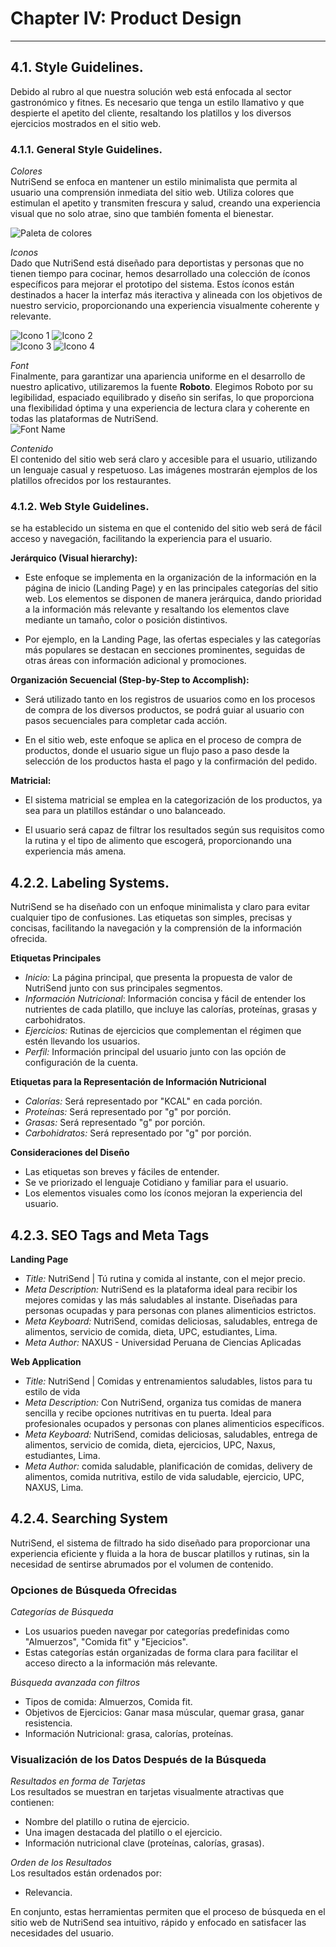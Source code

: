 # Chapter IV: Product Design 
---
## 4.1. Style Guidelines.

Debido al rubro al que nuestra solución web está enfocada al sector gastronómico y fitnes. Es necesario que tenga un estilo llamativo y que despierte
el apetito del cliente, resaltando los platillos y los diversos ejercicios mostrados en el sitio web.

### 4.1.1. General Style Guidelines.

*Colores*<br>
NutriSend se enfoca en mantener un estilo minimalista que permita al usuario una comprensión inmediata del sitio web. Utiliza colores que 
estimulan el apetito y transmiten frescura y salud, creando una experiencia visual que no solo atrae, sino que también fomenta el bienestar.

![Paleta de colores](../img/PaletaColores.png)

*Iconos*<br>
Dado que NutriSend está diseñado para deportistas y personas que no tienen tiempo para cocinar, hemos desarrollado una colección de íconos 
específicos para mejorar el prototipo del sistema. Estos íconos están destinados a hacer la interfaz más iteractiva y alineada con los objetivos
de nuestro servicio, proporcionando una experiencia visualmente coherente y relevante.

![Icono 1](../img/Icons1.PNG)
![Icono 2](../img/Icons2.PNG)<br>
![Icono 3](../img/Icons3.PNG)
![Icono 4](../img/Icons4.PNG)

*Font*<br>
Finalmente, para garantizar una apariencia uniforme en el desarrollo de nuestro aplicativo, utilizaremos la fuente **Roboto**. Elegimos Roboto 
por su legibilidad, espaciado equilibrado y diseño sin serifas, lo que proporciona una flexibilidad óptima y una experiencia de lectura clara y 
coherente en todas las plataformas de NutriSend.<br>
![Font Name](../img/FontName.png)

*Contenido*<br>
El contenido del sitio web será claro y accesible para el usuario, utilizando un lenguaje casual y respetuoso. Las imágenes mostrarán ejemplos de los platillos ofrecidos por los restaurantes.

### 4.1.2. Web Style Guidelines.

se ha establecido un sistema en que el contenido del sitio web será de fácil acceso y navegación, facilitando la experiencia para el usuario. 

**Jerárquico (Visual hierarchy):**<br>
* Este enfoque se implementa en la organización de la información en la página de inicio (Landing Page) y en las principales categorías del sitio web. Los elementos se disponen de manera jerárquica, dando prioridad a la información más relevante y resaltando los elementos clave mediante un tamaño, color o posición distintivos.

* Por ejemplo, en la Landing Page, las ofertas especiales y las categorías más populares se destacan en secciones prominentes, seguidas de otras áreas con información adicional y promociones.

**Organización Secuencial (Step-by-Step to Accomplish):**<br>

* Será utilizado tanto en los registros de usuarios como en los procesos de compra de los diversos productos, se podrá guiar al usuario con pasos secuenciales para completar cada acción.

* En el sitio web, este enfoque se aplica en el proceso de compra de productos, donde el usuario sigue un flujo paso a paso desde la selección de los productos hasta el pago y la confirmación del pedido.

**Matricial:**<br>
* El sistema matricial se emplea en la categorización de los productos, ya sea para un platillos estándar o uno balanceado.

* El usuario será capaz de filtrar los resultados según sus requisitos como la rutina y el tipo de alimento que escogerá, proporcionando una experiencia más amena.

## 4.2.2. Labeling Systems.
NutriSend se ha diseñado con un enfoque minimalista y claro para evitar cualquier tipo de confusiones. Las etiquetas son simples, precisas y concisas, facilitando la navegación y la comprensión de la información ofrecida.

**Etiquetas Principales**<br>
* *Inicio:* La página principal, que presenta la propuesta de valor de NutriSend junto con sus principales segmentos.
* *Información Nutricional*: Información concisa y fácil de entender los nutrientes de cada platillo, que incluye las calorías,
  proteínas, grasas y carbohidratos.
* *Ejercicios:* Rutinas de ejercicios que complementan el régimen que estén llevando los usuarios.
* *Perfil:* Información principal del usuario junto con las opción de configuración de la cuenta.

**Etiquetas para la Representación de Información Nutricional**<br>
* *Calorías:* Será representado por "KCAL" en cada porción.
* *Proteínas:* Será representado por "g" por porción. 
* *Grasas:* Será representado "g" por porción.
* *Carbohidratos:* Será representado por "g" por porción.

**Consideraciones del Diseño**<br>
* Las etiquetas son breves y fáciles de entender.
* Se ve priorizado el lenguaje Cotidiano y familiar para el usuario.
* Los elementos visuales como los íconos mejoran la experiencia del usuario.

## 4.2.3. SEO Tags and Meta Tags

**Landing Page**
* *Title:* NutriSend | Tú rutina y comida al instante, con el mejor precio.
* *Meta Description:* NutriSend es la plataforma ideal para recibir los mejores comidas y las más saludables al instante. Diseñadas para personas ocupadas y para personas con planes alimenticios estrictos.
* *Meta Keyboard:* NutriSend, comidas deliciosas, saludables, entrega de alimentos, servicio de comida, dieta, UPC, estudiantes, Lima.
* *Meta Author:* NAXUS - Universidad Peruana de Ciencias Aplicadas

**Web Application**
* *Title:* NutriSend | Comidas y entrenamientos saludables, listos para tu estilo de vida
* *Meta Description:* Con NutriSend, organiza tus comidas de manera sencilla y recibe opciones nutritivas en tu puerta.
  Ideal para profesionales ocupados y personas con planes alimenticios específicos.
* *Meta Keyboard:* NutriSend, comidas deliciosas, saludables, entrega de alimentos, servicio de comida, dieta, ejercicios,
   UPC, Naxus, estudiantes, Lima.
* *Meta Author:* comida saludable, planificación de comidas, delivery de alimentos, comida nutritiva,
  estilo de vida saludable, ejercicio, UPC, NAXUS, Lima.

## 4.2.4. Searching System

NutriSend, el sistema de filtrado ha sido diseñado para proporcionar una experiencia eficiente y fluida a la hora de buscar platillos y rutinas, sin la necesidad de sentirse abrumados por el volumen de contenido.

### Opciones de Búsqueda Ofrecidas
*Categorías de Búsqueda*
* Los usuarios pueden navegar por categorías predefinidas como "Almuerzos", "Comida fit" y "Ejecicios".
* Estas categorías están organizadas de forma clara para facilitar el acceso directo a la información más relevante.

*Búsqueda avanzada con filtros*
* Tipos de comida: Almuerzos, Comida fit.
* Objetivos de Ejercicios: Ganar masa múscular, quemar grasa, ganar resistencia.
* Información Nutricional: grasa, calorías, proteínas.

### Visualización de los Datos Después de la Búsqueda

*Resultados en forma de Tarjetas*<br> 
Los resultados se muestran en tarjetas visualmente atractivas que contienen:

* Nombre del platillo o rutina de ejercicio.
* Una imagen destacada del platillo o el ejercicio.
* Información nutricional clave (proteínas, calorías, grasas).

*Orden de los Resultados*<br>
Los resultados están ordenados por: 

* Relevancia.

En conjunto, estas herramientas permiten que el proceso de búsqueda en el sitio web de NutriSend sea intuitivo, rápido y enfocado en satisfacer las necesidades del usuario.



